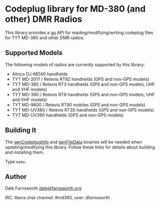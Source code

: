 # Codeplug library for MD-380 (and other) DMR Radios

This library provides a [go](https://golang.org/) API for
reading/modifying/writing codeplug files for TYT MD-380 and other DMR radios.


## Supported Models

The following models of radios are currently supported by this library:
* Alinco DJ-MD40 handhelds
* TYT MD-2017 / Retevis RT82 handhelds (GPS and non-GPS models)
* TYT MD-380 / Retevis RT3 handhelds (GPS and non-GPS models;  UHF and VHF models)
* TYT MD-390 / Retevis RT8 handhelds (GPS and non-GPS models;  UHF and VHF models)
* TYT MD-9600 / Retevis RT90 mobiles (GPS and non-GPS models)
* TYT MD-UV380 / Retevis RT3S handhelds (GPS and non-GPS models)
* TYT MD-UV390 handhelds (GPS and non-GPS models)


## Building It

The [genCodeplugInfo](https://github.com/DaleFarnsworth-DMR/genCodeplugInfo)
and [genFileData](https://github.com/DaleFarnsworth-DMR/genFileData) binaries
will be needed when updating/modifying this library.  Follow these links for
details about building and installing them.

Type `make`.


## Author

Dale Farnsworth <dale@farnsworth.org>

IRC: libera.chat channel: #md380, user: dfarnsworth
